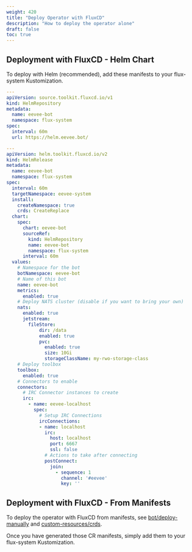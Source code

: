 ```yaml
---
weight: 420
title: "Deploy Operator with FluxCD"
description: "How to deploy the operator alone"
draft: false
toc: true
---
```


## Deployment with FluxCD - Helm Chart

To deploy with Helm (recommended), add these manifests to your flux-system Kustomization.

```yaml
---
apiVersion: source.toolkit.fluxcd.io/v1
kind: HelmRepository
metadata:
  name: eevee-bot
  namespace: flux-system
spec:
  interval: 60m
  url: https://helm.eevee.bot/

---
apiVersion: helm.toolkit.fluxcd.io/v2
kind: HelmRelease
metadata:
  name: eevee-bot
  namespace: flux-system
spec:
  interval: 60m
  targetNamespace: eevee-system
  install:
    createNamespace: true
    crds: CreateReplace
  chart:
    spec:
      chart: eevee-bot
      sourceRef:
        kind: HelmRepository
        name: eevee-bot
        namespace: flux-system
      interval: 60m
  values:
    # Namespace for the bot
    botNamespace: eevee-bot
    # Name of this bot
    name: eevee-bot
    metrics:
      enabled: true
    # Deploy NATS cluster (disable if you want to bring your own)
    nats:
      enabled: true
      jetstream:
        fileStore:
            dir: /data
            enabled: true
            pvc:
              enabled: true
              size: 10Gi
              storageClassName: my-rwo-storage-class
    # Deploy toolbox
    toolbox:
      enabled: true
    # Connectors to enable
    connectors:
      # IRC Connector instances to create
      irc:
        - name: eevee-localhost
          spec:
            # Setup IRC Connections
            ircConnections:
            - name: localhost
              irc:
                host: localhost
                port: 6667
                ssl: false
              # Actions to take after connecting
              postConnect:
                join:
                  - sequence: 1
                    channel: '#eevee'
                    key: ''
```

## Deployment with FluxCD - From Manifests

To deploy the operator with FluxCD from manifests, see [bot/deploy-manually](/docs/bot/deploy-manually) and [custom-resources/crds](/docs/custom-resources/crds).

Once you have generated those CR manifests, simply add them to your flux-system Kustomization.
